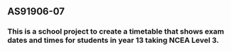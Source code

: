 ## AS91906-07
### This is a school project to create a timetable that shows exam dates and times for students in year 13 taking NCEA Level 3.
